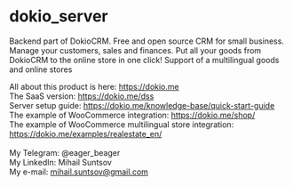 # dokio_server
Backend part of DokioCRM. Free and open source CRM for small business. Manage your customers, sales and finances. Put all your goods from DokioCRM to the online store in one click! Support of a multilingual goods and online stores

All about this product is here: https://dokio.me<br>
The SaaS version: https://dokio.me/dss<br>
Server setup guide: https://dokio.me/knowledge-base/quick-start-guide<br>
The example of WooCommerce integration: https://dokio.me/shop/<br>
The example of WooCommerce multilingual store integration: https://dokio.me/examples/realestate_en/<br>
<br>
My Telegram: @eager_beager<br>
My LinkedIn: Mihail Suntsov<br>
My e-mail: mihail.suntsov@gmail.com<br>
